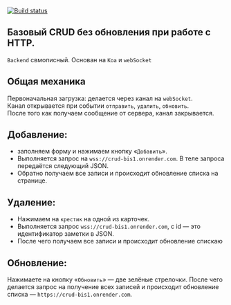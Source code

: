 [![Build status](https://ci.appveyor.com/api/projects/status/0l54oky23y0c4fie/branch/master?svg=true)](https://ci.appveyor.com/project/Tryd0g0lik/crud/branch/master)

## Базовый CRUD без обновления при работе с HTTP.

`Backend` свмописный. Основан на `Koa` и `webSocket`

## Общая механика
Первоначальная загрузка: делается через канал на `webSocket`. \
Канал открывается при событии `отправить`, `удалить`, `обновить`. \
После того как получаем сообщение от сервера, канал закрывается.

## Добавление:
- заполняем форму и нажимаем кнопку «`Добавить`».
- Выполняется запрос на `wss://crud-bis1.onrender.com`. В теле запроса передаётся следующий JSON.
- Обратно получаем все записи и происходит обновление списка на странице.

## Удаление:
- Нажимаем на `крестик` на одной из карточек.
- Выполняется запрос `wss://crud-bis1.onrender.com`, с id — это идентификатор заметки в JSON.
- После чего получаем все записи и происходит обновление спискаю

## Обновление:
Нажимаете на кнопку «`Обновить`» — две зелёные стрелочки.
После чего делается запрос на получение всех записей и происходит обновление списка — `https://crud-bis1.onrender.com`.
